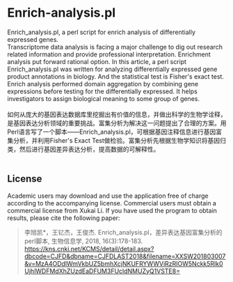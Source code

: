 # Enrich-analysis.pl
Enrich_analysis.pl, a perl script for enrich analysis of differentially expressed genes.</br>
Transcriptome data analysis is facing a major challenge to dig out research related information and provide professional interpretation. Enrichment analysis put forward rational option. In this article, a perl script Enrich_analysis.pl was written for analyzing differentially expressed gene product annotations in biology. And the statistical test is Fisher's exact test. Enrich analysis performed domain aggregation by combining gene expressions before testing for the differentially expressed. It helps investigators to assign biological meaning to some group of genes.</br></br>
如何从庞大的基因表达数据库里挖掘出有价值的信息，并做出科学的生物学诠释，是基因表达分析领域的重要挑战。富集分析为解决这一问题提出了合理的方案。用Perl语言写了一个脚本——Enrich_analysis.pl，可根据基因注释信息进行基因富集分析，并利用Fisher's Exact Test做检验。富集分析先根据生物学知识将基因归类，然后进行基因差异表达分析，提高数据的可解释性。</br></br>

## License
Academic users may download and use the application free of charge according to the accompanying license. Commercial users must obtain a commercial license from Xukai Li. If you have used the program to obtain results, please cite the following paper:</br>
> 李旭凯*，王钇杰，王俊杰. Enrich_analysis.pl，差异表达基因富集分析的perl脚本, 生物信息学, 2018, 16(3):178-183.</br>
> https://kns.cnki.net/KCMS/detail/detail.aspx?dbcode=CJFD&dbname=CJFDLAST2018&filename=XXSW201803007&v=MzA4ODdlWmVkbUZ5bmhXcjNKUFRYWWViRzRIOW5Nckk5Rlk0UjhlWDFMdXhZUzdEaDFUM3FUcldNMUZyQ1VSTE8=</br>
</br>
